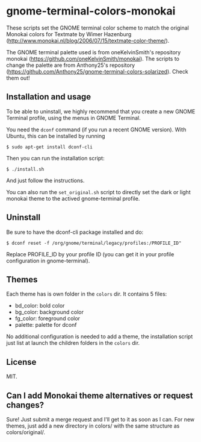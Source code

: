 gnome-terminal-colors-monokai
=============================

These scripts set the GNOME terminal color scheme to match the original Monokai
colors for Textmate by Wimer Hazenburg
(http://www.monokai.nl/blog/2006/07/15/textmate-color-theme/).

The GNOME terminal palette used is from oneKelvinSmith's repository monokai
(https://github.com/oneKelvinSmith/monokai). The scripts to change the palette
are from Anthony25's repository
(https://github.com/Anthony25/gnome-terminal-colors-solarized). Check
them out!

Installation and usage
----------------------

To be able to uninstall, we highly recommend that you create a new GNOME
Terminal profile, using the menus in GNOME Terminal.

You need the `dconf` command (if you run a recent GNOME version). With Ubuntu,
this can be installed by running

    $ sudo apt-get install dconf-cli

Then you can run the installation script:

    $ ./install.sh

And just follow the instructions.

You can also run the `set_original.sh` script to directly set the dark or light
monokai theme to the actived gnome-terminal profile.

Uninstall
---------

Be sure to have the dconf-cli package installed and do:

    $ dconf reset -f /org/gnome/terminal/legacy/profiles:/PROFILE_ID"

Replace PROFILE_ID by your profile ID (you can get it in your profile
configuration in gnome-terminal).

Themes
------

Each theme has is own folder in the `colors` dir. It contains 5 files:

  * bd_color: bold color
  * bg_color: background color
  * fg_color: foreground color
  * palette: palette for dconf

No additional configuration is needed to add a theme, the installation script
just list at launch the children folders in the `colors` dir.

License
-------

MIT.

Can I add Monokai theme alternatives or request changes?
--------------------------------------------------------

Sure! Just submit a merge request and I'll get to it as soon as I can. For new
themes, just add a new directory in colors/ with the same structure as
colors/original/.